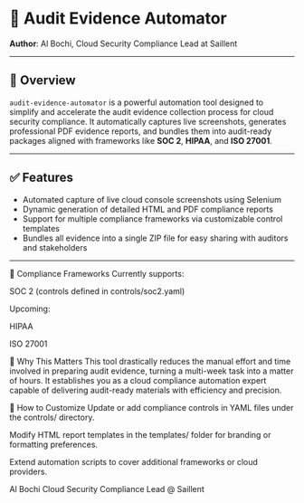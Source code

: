 # 🧾 Audit Evidence Automator

**Author**: Al Bochi, Cloud Security Compliance Lead at Saillent

---

## 📌 Overview

`audit-evidence-automator` is a powerful automation tool designed to simplify and accelerate the audit evidence collection process for cloud security compliance. It automatically captures live screenshots, generates professional PDF evidence reports, and bundles them into audit-ready packages aligned with frameworks like **SOC 2**, **HIPAA**, and **ISO 27001**.

---

## ✅ Features

- Automated capture of live cloud console screenshots using Selenium  
- Dynamic generation of detailed HTML and PDF compliance reports  
- Support for multiple compliance frameworks via customizable control templates  
- Bundles all evidence into a single ZIP file for easy sharing with auditors and stakeholders  

---

📖 Compliance Frameworks
Currently supports:

SOC 2 (controls defined in controls/soc2.yaml)

Upcoming:

HIPAA

ISO 27001

🎯 Why This Matters
This tool drastically reduces the manual effort and time involved in preparing audit evidence, turning a multi-week task into a matter of hours. It establishes you as a cloud compliance automation expert capable of delivering audit-ready materials with efficiency and precision.

📌 How to Customize
Update or add compliance controls in YAML files under the controls/ directory.

Modify HTML report templates in the templates/ folder for branding or formatting preferences.

Extend automation scripts to cover additional frameworks or cloud providers.


Al Bochi
Cloud Security Compliance Lead @ Saillent

